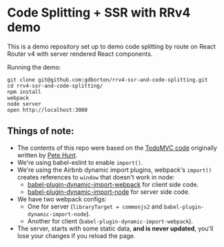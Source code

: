 # Code Splitting + SSR with RRv4 demo

This is a demo repository set up to demo code splitting by route on React Router v4 with server rendered React components.

Running the demo:

```
git clone git@github.com:gdborton/rrv4-ssr-and-code-splitting.git
cd rrv4-ssr-and-code-splitting/
npm install
webpack
node server
open http://localhost:3000
```

## Things of note:
 - The contents of this repo were based on the [TodoMVC code](https://github.com/tastejs/todomvc/tree/master/examples/react) originally written by [Pete Hunt](https://github.com/petehunt).
 - We're using babel-eslint to enable `import()`.
 - We're using the Airbnb dynamic import plugins, webpack's `import()` creates references to `window` that doesn't work in node:
   - [babel-plugin-dynamic-import-webpack](https://github.com/airbnb/babel-plugin-dynamic-import-webpack) for client side code.
   - [babel-plugin-dynamic-import-node](https://github.com/airbnb/babel-plugin-dynamic-import-node) for server side code.
 - We have two webpack configs:
   - One for server (`libraryTarget = commonjs2` and `babel-plugin-dynamic-import-node`).
   - Another for client (`babel-plugin-dynamic-import-webpack`).
 - The server, starts with some static data, **and is never updated**, you'll lose your changes if you reload the page.
